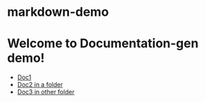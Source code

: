# markdown-demo

# Welcome to Documentation-gen demo!

- [Doc1](docs/index.md)
- [Doc2 in a folder](docs/sub-folder1/otherfile.md)
- [Doc3 in other folder](docs/sub-folder2/some-other-file.md)
